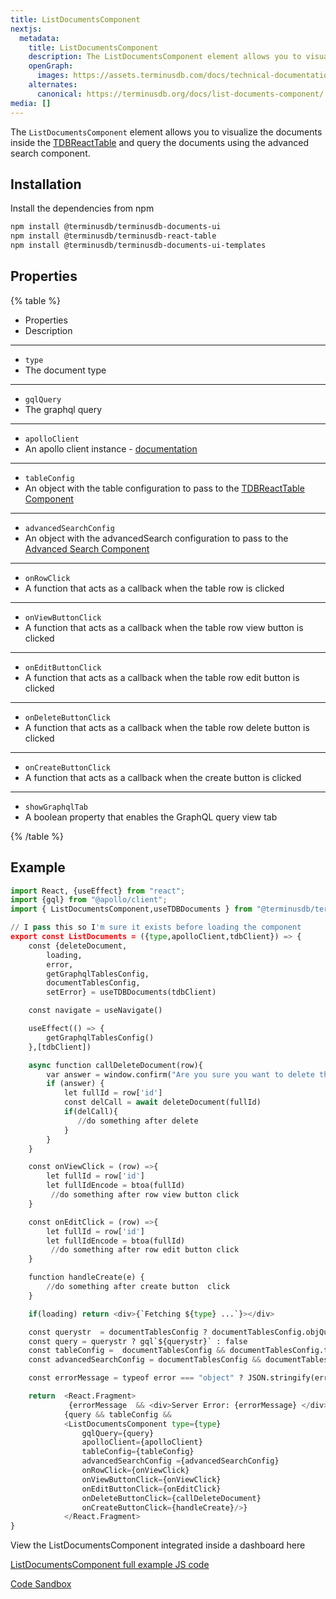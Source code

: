 ```yaml
---
title: ListDocumentsComponent
nextjs:
  metadata:
    title: ListDocumentsComponent
    description: The ListDocumentsComponent element allows you to visualize the documents inside the TDBReactTable and query the documents using the advanced search component
    openGraph:
      images: https://assets.terminusdb.com/docs/technical-documentation-terminuscms-og.png
    alternates:
      canonical: https://terminusdb.org/docs/list-documents-component/
media: []
---
```


The `ListDocumentsComponent` element allows you to visualize the documents inside the [TDBReactTable](/docs/tdb-react-table/) and query the documents using the advanced search component.

## Installation

Install the dependencies from npm

```bash
npm install @terminusdb/terminusdb-documents-ui
npm install @terminusdb/terminusdb-react-table
npm install @terminusdb/terminusdb-documents-ui-templates
```

## Properties

{% table %}

- Properties
- Description

---

- `type`
- The document type

---

- `gqlQuery`
- The graphql query

---

- `apolloClient`
- An apollo client instance - [documentation](https://www.apollographql.com/docs/react/)

---

- `tableConfig`
- An object with the table configuration to pass to the [TDBReactTable Component](/docs/tdb-react-table/)

---

- `advancedSearchConfig`
- An object with the advancedSearch configuration to pass to the [Advanced Search Component](/docs/tdb-react-table/#advancedsearch)

---

- `onRowClick`
- A function that acts as a callback when the table row is clicked

---

- `onViewButtonClick`
- A function that acts as a callback when the table row view button is clicked

---

- `onEditButtonClick`
- A function that acts as a callback when the table row edit button is clicked

---

- `onDeleteButtonClick`
- A function that acts as a callback when the table row delete button is clicked

---

- `onCreateButtonClick`
- A function that acts as a callback when the create button is clicked

---

- `showGraphqlTab`
- A boolean property that enables the GraphQL query view tab

{% /table %}

## Example

```python
import React, {useEffect} from "react";
import {gql} from "@apollo/client";
import { ListDocumentsComponent,useTDBDocuments } from "@terminusdb/terminusdb-documents-ui-template";

// I pass this so I'm sure it exists before loading the component
export const ListDocuments = ({type,apolloClient,tdbClient}) => {    
    const {deleteDocument,
        loading,
        error,
        getGraphqlTablesConfig,
        documentTablesConfig,
        setError} = useTDBDocuments(tdbClient)

    const navigate = useNavigate()

    useEffect(() => {
        getGraphqlTablesConfig()
    },[tdbClient])

    async function callDeleteDocument(row){
        var answer = window.confirm("Are you sure you want to delete this document");
        if (answer) {
            let fullId = row['id']
            const delCall = await deleteDocument(fullId)
            if(delCall){
               //do something after delete
            }
        } 
    }

    const onViewClick = (row) =>{
        let fullId = row['id']
        let fullIdEncode = btoa(fullId)
         //do something after row view button click
    }

    const onEditClick = (row) =>{
        let fullId = row['id']
        let fullIdEncode = btoa(fullId)
         //do something after row edit button click
    }

    function handleCreate(e) {
        //do something after create button  click
    }

    if(loading) return <div>{`Fetching ${type} ...`}></div>

    const querystr  = documentTablesConfig ? documentTablesConfig.objQuery[type].query : null
    const query = querystr ? gql`${querystr}` : false
    const tableConfig =  documentTablesConfig && documentTablesConfig.tablesColumnsConfig ? documentTablesConfig.tablesColumnsConfig[type] : []
    const advancedSearchConfig = documentTablesConfig && documentTablesConfig.advancedSearchObj ? documentTablesConfig.advancedSearchObj[type] : null

    const errorMessage = typeof error === "object" ? JSON.stringify(error,null,4) : error

    return  <React.Fragment>
             {errorMessage  && <div>Server Error: {errorMessage} </div>}}
            {query && tableConfig &&
            <ListDocumentsComponent type={type}
                gqlQuery={query} 
                apolloClient={apolloClient} 
                tableConfig={tableConfig} 
                advancedSearchConfig ={advancedSearchConfig}
                onRowClick={onViewClick} 
                onViewButtonClick={onViewClick}
                onEditButtonClick={onEditClick}
                onDeleteButtonClick={callDeleteDocument}
                onCreateButtonClick={handleCreate}/>}
            </React.Fragment> 
}
```

View the ListDocumentsComponent integrated inside a dashboard here

[ListDocumentsComponent full example JS code](https://github.com/terminusdb/dashboard-examples-sandbox/blob/main/terminusdb-documents-ui-template-example/dashboard-demo/src/pages/ListDocuments.js)

[Code Sandbox](https://codesandbox.io/s/github/terminusdb/dashboard-examples-sandbox/tree/main/terminusdb-documents-ui-template-example/dashboard-demo)